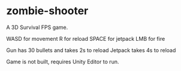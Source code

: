 # zombie-shooter
A 3D Survival FPS game.


WASD for movement
R for reload
SPACE for jetpack
LMB for fire

Gun has 30 bullets and takes 2s to reload
Jetpack takes 4s to reload

Game is not built, requires Unity Editor to run.

